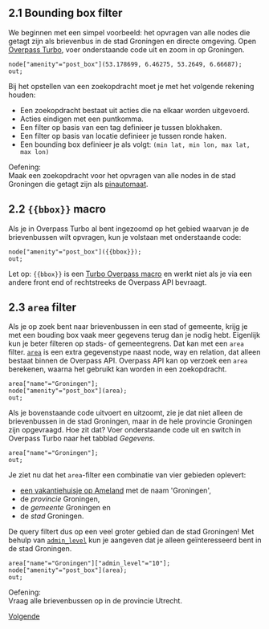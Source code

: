 ## 2.1 Bounding box filter
We beginnen met een simpel voorbeeld: het opvragen van alle nodes die getagt zijn als brievenbus in de stad Groningen en directe omgeving.
Open [Overpass Turbo](http://overpass-turbo.eu/), voer onderstaande code uit en zoom in op Groningen.  

```
node["amenity"="post_box"](53.178699, 6.46275, 53.2649, 6.66687);
out;
```

Bij het opstellen van een zoekopdracht moet je met het volgende rekening houden:
* Een zoekopdracht bestaat uit acties die na elkaar worden uitgevoerd.
* Acties eindigen met een puntkomma.
* Een filter op basis van een tag definieer je tussen blokhaken.
* Een filter op basis van locatie definieer je tussen ronde haken.
* Een bounding box definieer je als volgt: `(min lat, min lon, max lat, max lon)`

Oefening:  
Maak een zoekopdracht voor het opvragen van alle nodes in de stad Groningen die getagt zijn als [pinautomaat](http://wiki.openstreetmap.org/wiki/Tag:amenity%3Datm).

## 2.2 `{{bbox}}` macro
Als je in Overpass Turbo al bent ingezoomd op het gebied waarvan je de brievenbussen wilt opvragen, kun je volstaan met onderstaande code:

```
node["amenity"="post_box"]({{bbox}});
out;
```

Let op: `{{bbox}}` is een [Turbo Overpass macro](http://wiki.openstreetmap.org/wiki/Overpass_turbo/Extended_Overpass_Turbo_Queries) en werkt niet als je via een andere front end of rechtstreeks de Overpass API bevraagt.


## 2.3 `area` filter
Als je op zoek bent naar brievenbussen in een stad of gemeente, krijg je met een bouding box vaak meer gegevens terug dan je nodig hebt. Eigenlijk kun je beter filteren op stads- of gemeentegrens. Dat kan met een `area` filter. [`area`](http://wiki.openstreetmap.org/wiki/Overpass_API/Areas) is een extra gegevenstype naast node, way en relation, dat alleen bestaat binnen de Overpass API. Overpass API kan op verzoek een `area` berekenen, waarna het gebruikt kan worden in een zoekopdracht. 

```
area["name"="Groningen"];
node["amenity"="post_box"](area);
out;
```

Als je bovenstaande code uitvoert en uitzoomt, zie je dat niet alleen de brievenbussen in de stad Groningen, maar in de hele provincie Groningen zijn opgevraagd. Hoe zit dat?
Voer onderstaande code uit en switch in Overpass Turbo naar het tabblad _Gegevens_.

```
area["name"="Groningen"];
out;
```

Je ziet nu dat het `area`-filter een combinatie van vier gebieden oplevert: 
* [een vakantiehuisje op Ameland](http://www.openstreetmap.org/way/267920141#map=16/53.4567/5.7923) met de naam 'Groningen',
* de _provincie_ Groningen,
* de _gemeente_ Groningen en 
* de _stad_ Groningen.

De query filtert dus op een veel groter gebied dan de stad Groningen!
Met behulp van [```admin_level```](http://wiki.openstreetmap.org/wiki/Template:Admin_level_11) kun je aangeven dat je alleen geïnteresseerd bent in de stad Groningen.

```
area["name"="Groningen"]["admin_level"="10"];
node["amenity"="post_box"](area);
out;
```

Oefening:  
Vraag alle brievenbussen op in de provincie Utrecht.

[Volgende](3-filteren-op-tags.md)